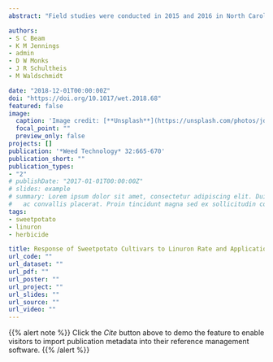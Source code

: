 ```yaml
---
abstract: "Field studies were conducted in 2015 and 2016 in North Carolina to determine the response of ‘Covington’ and ‘Murasaki-29’ sweetpotato cultivars to four rates of linuron (420, 560, 840, and 1,120 g ai ha–1) alone or with S-metolachlor (803 g ai ha–1) applied 7 or 14 d after transplanting (DAP). Injury (chlorosis/necrosis and stunting) to both cultivars was greater when linuron was applied with S-metolachlor as compared to linuron applied alone. Herbicide application at 14 DAP caused greater injury (chlorosis/necrosis and stunting) to both cultivars than when applied at 7 DAP. At 4 wk after treatment (WAT), stunting of Covington and Murasaki-29 (hereafter Murasaki) from linuron at 420 to 1,120 g ha–1 increased from 27% to 50% and 25% to 53%, respectively. At 7 or 8 WAT, crop stunting of 8% or less and 0% was observed in Covington and Murasaki, respectively, regardless of application rate and timing. Murasaki root yields were similar in the linuron alone or with S-metolachlor treatments, and were lower than the nontreated check. In 2016, no. 1 and marketable sweetpotato yields of Covington were similar for the nontreated check, linuron alone, or linuron plus S-metolachlor treatments, but not in 2015. Decreases in no. 1 and marketable root yields were observed when herbicides were applied 14 DAP compared to 7 DAP for Covington in 2015 and for Murasaki in both years. No. 1 and marketable yields of Covington were similar for 420 to 1,120 g ha–1 linuron and nontreated check except marketable root yields in 2015. No. 1 and marketable sweetpotato yields of Murasaki decreased as application rates increased."

authors:
- S C Beam
- K M Jennings
- admin
- D W Monks
- J R Schultheis
- M Waldschmidt

date: "2018-12-01T00:00:00Z"
doi: "https://doi.org/10.1017/wet.2018.68"
featured: false
image:
  caption: 'Image credit: [**Unsplash**](https://unsplash.com/photos/jdD8gXaTZsc)'
  focal_point: ""
  preview_only: false
projects: []
publication: '*Weed Technology* 32:665-670'
publication_short: ""
publication_types:
- "2"
# publishDate: "2017-01-01T00:00:00Z"
# slides: example
# summary: Lorem ipsum dolor sit amet, consectetur adipiscing elit. Duis posuere tellus
#   ac convallis placerat. Proin tincidunt magna sed ex sollicitudin condimentum.
tags:
- sweetpotato
- linuron
- herbicide

title: Response of Sweetpotato Cultivars to Linuron Rate and Application Time
url_code: ""
url_dataset: ""
url_pdf: ""
url_poster: ""
url_project: ""
url_slides: ""
url_source: ""
url_video: ""
---
```


{{% alert note %}}
Click the *Cite* button above to demo the feature to enable visitors to import publication metadata into their reference management software.
{{% /alert %}}


